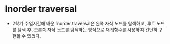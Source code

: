 # Inorder traversal
- 2학기 수업시간에 배운 Inorder traversal은 왼쪽 자식 노드를 탐색하고, 루트 노드를 탐색 후, 오른쪽 자식 노드를 탐색하는 방식으로 재귀함수를 사용하여 간단히 구현할 수 있었다.